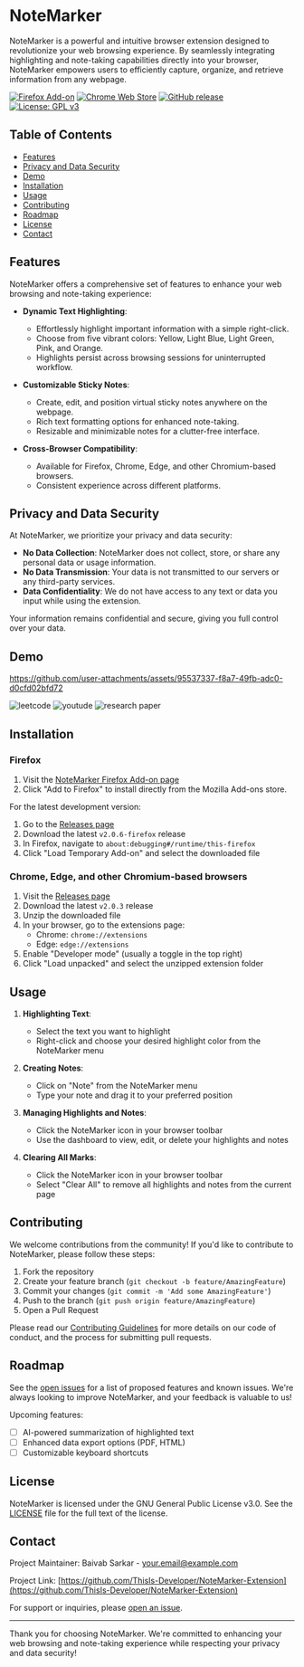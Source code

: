# NoteMarker

NoteMarker is a powerful and intuitive browser extension designed to revolutionize your web browsing experience. By seamlessly integrating highlighting and note-taking capabilities directly into your browser, NoteMarker empowers users to efficiently capture, organize, and retrieve information from any webpage.

[![Firefox Add-on](https://img.shields.io/amo/v/notemarker.svg?style=flat-square)](https://addons.mozilla.org/en-US/firefox/addon/notemarker/)
[![Chrome Web Store](https://img.shields.io/chrome-web-store/v/your-extension-id.svg?style=flat-square)](https://chrome.google.com/webstore/detail/your-extension-id)
[![GitHub release](https://img.shields.io/github/release/ThisIs-Developer/NoteMarker-Extension.svg?style=flat-square)](https://github.com/ThisIs-Developer/NoteMarker-Extension/releases)
[![License: GPL v3](https://img.shields.io/badge/License-GPLv3-blue.svg?style=flat-square)](https://www.gnu.org/licenses/gpl-3.0)

## Table of Contents

- [Features](#features)
- [Privacy and Data Security](#privacy-and-data-security)
- [Demo](#demo)
- [Installation](#installation)
- [Usage](#usage)
- [Contributing](#contributing)
- [Roadmap](#roadmap)
- [License](#license)
- [Contact](#contact)

## Features

NoteMarker offers a comprehensive set of features to enhance your web browsing and note-taking experience:

- **Dynamic Text Highlighting**: 
  - Effortlessly highlight important information with a simple right-click.
  - Choose from five vibrant colors: Yellow, Light Blue, Light Green, Pink, and Orange.
  - Highlights persist across browsing sessions for uninterrupted workflow.

- **Customizable Sticky Notes**: 
  - Create, edit, and position virtual sticky notes anywhere on the webpage.
  - Rich text formatting options for enhanced note-taking.
  - Resizable and minimizable notes for a clutter-free interface.

- **Cross-Browser Compatibility**:
  - Available for Firefox, Chrome, Edge, and other Chromium-based browsers.
  - Consistent experience across different platforms.

## Privacy and Data Security

At NoteMarker, we prioritize your privacy and data security:

- **No Data Collection**: NoteMarker does not collect, store, or share any personal data or usage information.
- **No Data Transmission**: Your data is not transmitted to our servers or any third-party services.
- **Data Confidentiality**: We do not have access to any text or data you input while using the extension.

Your information remains confidential and secure, giving you full control over your data.

## Demo

https://github.com/user-attachments/assets/95537337-f8a7-49fb-adc0-d0cfd02bfd72

![leetcode](https://github.com/user-attachments/assets/dcf498a8-68e8-4e16-ac30-a1e8ed7071e4)
![youtude](https://github.com/user-attachments/assets/92114753-c392-4508-9b45-1d02d9eac490)
![research paper](https://github.com/user-attachments/assets/a8b1961b-5fda-406a-b8f0-79aa8d14d3be)

## Installation

### Firefox

1. Visit the [NoteMarker Firefox Add-on page](https://addons.mozilla.org/en-US/firefox/addon/notemarker/)
2. Click "Add to Firefox" to install directly from the Mozilla Add-ons store.

For the latest development version:

1. Go to the [Releases page](https://github.com/ThisIs-Developer/NoteMarker-Extension/releases)
2. Download the latest `v2.0.6-firefox` release
3. In Firefox, navigate to `about:debugging#/runtime/this-firefox`
4. Click "Load Temporary Add-on" and select the downloaded file

### Chrome, Edge, and other Chromium-based browsers

1. Visit the [Releases page](https://github.com/ThisIs-Developer/NoteMarker-Extension/releases)
2. Download the latest `v2.0.3` release
3. Unzip the downloaded file
4. In your browser, go to the extensions page:
   - Chrome: `chrome://extensions`
   - Edge: `edge://extensions`
5. Enable "Developer mode" (usually a toggle in the top right)
6. Click "Load unpacked" and select the unzipped extension folder

## Usage

1. **Highlighting Text**:
   - Select the text you want to highlight
   - Right-click and choose your desired highlight color from the NoteMarker menu

2. **Creating Notes**:
   - Click on "Note" from the NoteMarker menu
   - Type your note and drag it to your preferred position

3. **Managing Highlights and Notes**:
   - Click the NoteMarker icon in your browser toolbar
   - Use the dashboard to view, edit, or delete your highlights and notes

5. **Clearing All Marks**:
   - Click the NoteMarker icon in your browser toolbar
   - Select "Clear All" to remove all highlights and notes from the current page

## Contributing

We welcome contributions from the community! If you'd like to contribute to NoteMarker, please follow these steps:

1. Fork the repository
2. Create your feature branch (`git checkout -b feature/AmazingFeature`)
3. Commit your changes (`git commit -m 'Add some AmazingFeature'`)
4. Push to the branch (`git push origin feature/AmazingFeature`)
5. Open a Pull Request

Please read our [Contributing Guidelines](CONTRIBUTING.md) for more details on our code of conduct, and the process for submitting pull requests.

## Roadmap

See the [open issues](https://github.com/ThisIs-Developer/NoteMarker-Extension/issues) for a list of proposed features and known issues. We're always looking to improve NoteMarker, and your feedback is valuable to us!

Upcoming features:
- [ ] AI-powered summarization of highlighted text
- [ ] Enhanced data export options (PDF, HTML)
- [ ] Customizable keyboard shortcuts

## License

NoteMarker is licensed under the GNU General Public License v3.0. See the [LICENSE](LICENSE) file for the full text of the license.

## Contact

Project Maintainer: Baivab Sarkar - your.email@example.com

Project Link: [https://github.com/ThisIs-Developer/NoteMarker-Extension](https://github.com/ThisIs-Developer/NoteMarker-Extension)

For support or inquiries, please [open an issue](https://github.com/ThisIs-Developer/NoteMarker-Extension/issues).

---

Thank you for choosing NoteMarker. We're committed to enhancing your web browsing and note-taking experience while respecting your privacy and data security!
